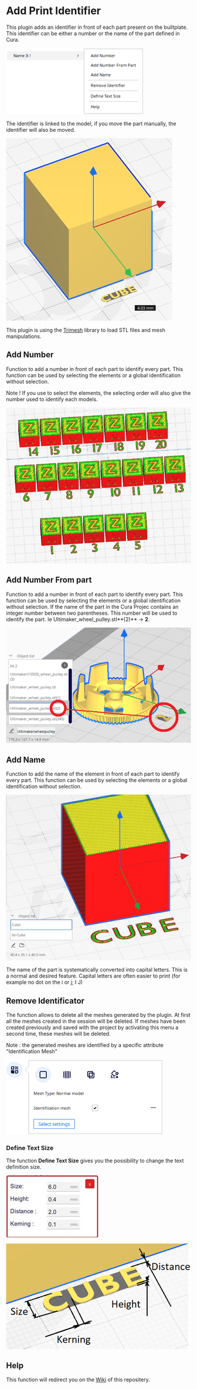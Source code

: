 # Add Print Identifier

This plugin adds an identifier in front of each part present on the builtplate. This identifier can be either a number or the name of the part defined in Cura.

![Menu](./images/menu.png)

The identifier is linked to the model, if you move the part manually, the identifier will also be moved.

![Move elements](./images/move_part.jpg)

This plugin is using the [Trimesh](https://github.com/mikedh/trimesh) library to load STL files and mesh manipulations.

## Add Number

Function to add a number in front of each part to identify every part. This function can be used by selecting the elements or a global identification without selection. 

Note ! If you use to select the elements, the selecting order will also give the number used to identify each models.

![Add Mark](./images/AddMark.jpg)

## Add Number From part

Function to add a number in front of each part to identify every part. This function can be used by selecting the elements or a global identification without selection. If the name of the part in the Cura Projec contains an integer number between two parentheses. This number will be used to identify the part. Ie Ultimaker_wheel_pulley.stl**(2)** -> **2**.

![Add Number From part](./images/from_part_name.png)


## Add Name

Function to add the name of the element in front of each part to identify every part. This function can be used by selecting the elements or a global identification without selection. 

![Add Name](./images/AddName.jpg)

The name of the part is systematically converted into capital letters. This is a normal and desired feature. Capital letters are often easier to print (for example no dot on the i or j; I J)

## Remove Identificator

The function allows to delete all the meshes generated by the plugin.  At first all the meshes created in the session will be deleted. If meshes have been created previously and saved with the project by activating this menu a second time, these meshes will be deleted.

Note : the generated meshes are identified by a specific attribute "Identification Mesh"

![model_parameter](./images/model_parameter.png)

### Define Text Size

The function **Define Text Size** gives you the possibility to change the text definition size.

![define default size](./images/size.jpg)

![text parameters](./images/parameters.png)


## Help

This function will redirect you on the [Wiki](https://github.com/5axes/NameIt/wiki) of this repositery.
